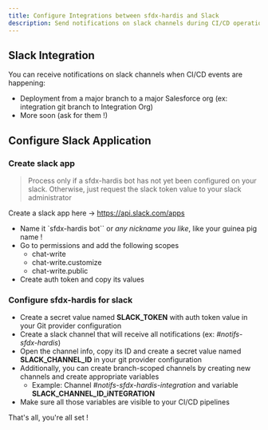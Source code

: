 ```yaml
---
title: Configure Integrations between sfdx-hardis and Slack
description: Send notifications on slack channels during CI/CD operations
---
```

<!-- markdownlint-disable MD013 -->

## Slack Integration

You can receive notifications on slack channels when CI/CD events are happening:
- Deployment from a major branch to a major Salesforce org (ex: integration git branch to Integration Org)
- More soon (ask for them !)

## Configure Slack Application

### Create slack app

> Process only if a sfdx-hardis bot has not yet been configured on your slack. Otherwise, just request the slack token value to your slack administrator

Create a slack app here -> <https://api.slack.com/apps>

- Name it `sfdx-hardis bot`` or _any nickname you like_, like your guinea pig name !
- Go to permissions and add the following scopes
  - chat-write
  - chat-write.customize
  - chat-write.public
- Create auth token and copy its values

### Configure sfdx-hardis for slack

- Create a secret value named **SLACK_TOKEN** with auth token value in your Git provider configuration
- Create a slack channel that will receive all notifications (ex: _#notifs-sfdx-hardis_)
- Open the channel info, copy its ID and create a secret value named **SLACK_CHANNEL_ID** in your git provider configuration
- Additionally, you can create branch-scoped channels by creating new channels and create appropriate variables
  - Example: Channel _#notifs-sfdx-hardis-integration_ and variable **SLACK_CHANNEL_ID_iNTEGRATION**
- Make sure all those variables are visible to your CI/CD pipelines

That's all, you're all set !